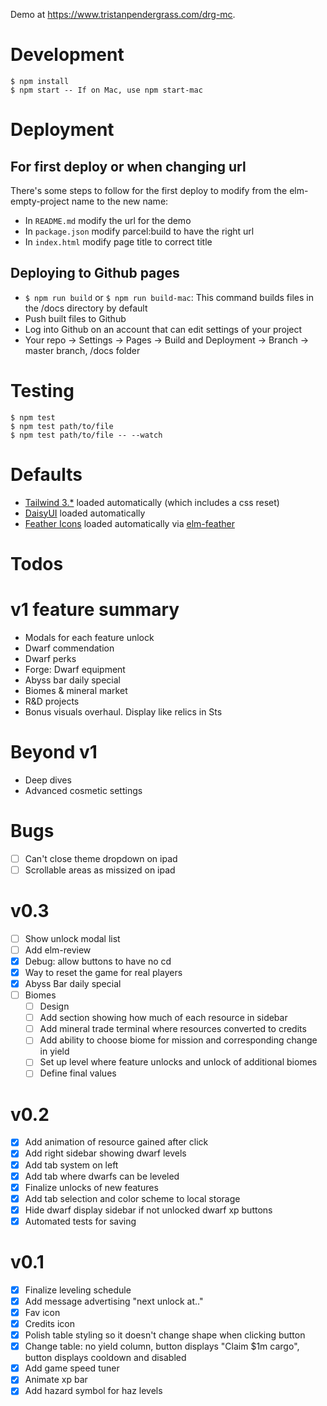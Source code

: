 Demo at https://www.tristanpendergrass.com/drg-mc.

# Development

```
$ npm install
$ npm start -- If on Mac, use npm start-mac
```

# Deployment

## For first deploy or when changing url
There's some steps to follow for the first deploy to modify from the elm-empty-project name to the new name:
* In `README.md` modify the url for the demo
* In `package.json` modify parcel:build to have the right url
* In `index.html` modify page title to correct title

## Deploying to Github pages
* `$ npm run build` or `$ npm run build-mac`: This command builds files in the /docs directory by default
* Push built files to Github
* Log into Github on an account that can edit settings of your project
* Your repo -> Settings -> Pages -> Build and Deployment -> Branch -> master branch, /docs folder

# Testing

```
$ npm test
$ npm test path/to/file
$ npm test path/to/file -- --watch
```

# Defaults
* [Tailwind 3.*](https://tailwindcss.com/) loaded automatically (which includes a css reset)
* [DaisyUI](https://daisyui.com/docs/install/) loaded automatically
* [Feather Icons](https://feathericons.com/) loaded automatically via [elm-feather](https://github.com/feathericons/elm-feather)

# Todos

# v1 feature summary
* Modals for each feature unlock
* Dwarf commendation
* Dwarf perks
* Forge: Dwarf equipment
* Abyss bar daily special
* Biomes & mineral market
* R&D projects
* Bonus visuals overhaul. Display like relics in Sts

# Beyond v1
* Deep dives
* Advanced cosmetic settings


# Bugs
- [ ] Can't close theme dropdown on ipad
- [ ] Scrollable areas as missized on ipad

# v0.3
- [ ] Show unlock modal list
- [ ] Add elm-review
- [x] Debug: allow buttons to have no cd
- [x] Way to reset the game for real players
- [x] Abyss Bar daily special
- [ ] Biomes
  - [ ] Design
  - [ ] Add section showing how much of each resource in sidebar
  - [ ] Add mineral trade terminal where resources converted to credits
  - [ ] Add ability to choose biome for mission and corresponding change in yield
  - [ ] Set up level where feature unlocks and unlock of additional biomes
  - [ ] Define final values

# v0.2
- [x] Add animation of resource gained after click
- [x] Add right sidebar showing dwarf levels
- [x] Add tab system on left
- [x] Add tab where dwarfs can be leveled
- [x] Finalize unlocks of new features
- [x] Add tab selection and color scheme to local storage
- [x] Hide dwarf display sidebar if not unlocked dwarf xp buttons
- [x] Automated tests for saving

# v0.1
- [x] Finalize leveling schedule
- [x] Add message advertising "next unlock at.."
- [x] Fav icon
- [x] Credits icon
- [x] Polish table styling so it doesn't change shape when clicking button
- [x] Change table: no yield column, button displays "Claim $1m cargo", button displays cooldown and disabled
- [x] Add game speed tuner
- [x] Animate xp bar
- [x] Add hazard symbol for haz levels